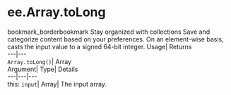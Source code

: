  
#  ee.Array.toLong 
bookmark_borderbookmark Stay organized with collections  Save and categorize content based on your preferences.
On an element-wise basis, casts the input value to a signed 64-bit integer. 
Usage| Returns  
---|---  
`Array.toLong()`| Array  
Argument| Type| Details  
---|---|---  
this: `input`| Array| The input array.  
